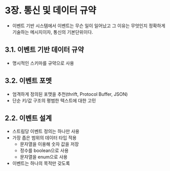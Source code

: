 # 3장. 통신 및 데이터 규약
- 이벤트 기반 시스템에서 이벤트는 무슨 일이 일어났고 그 이유는 무엇인지 정확하게 기술하는 메시지이자, 통신의 기본단위이다.
## 3.1. 이벤트 기반 데이터 규약
- 명시적인 스키마를 규약으로 사용

## 3.2. 이벤트 포멧
- 엄격하게 정의된 포맷을 추천(thrift, Protocol Buffer, JSON)
- 단순 키/값 구조의 평범한 텍스트에 대한 고민
## 2.2. 이벤트 설계
- 스트림당 이벤트 정의는 하나만 사용
- 가장 좁은 범위의 데이터 타입 적용
  - 문자열을 이용해 숫자 값을 저장
  - 정수를 boolean으로 사용
  - 문자열을 enum으로 사용
- 이벤트는 하나의 목적만 갖도록